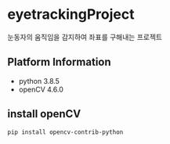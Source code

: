 # eyetrackingProject
눈동자의 움직임을 감지하여 좌표를 구해내는 프로젝트 

##  Platform Information
* python 3.8.5
* openCV 4.6.0

## install openCV
```shell
pip install opencv-contrib-python
```

